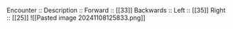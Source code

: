 Encounter :: 
Description :: 
Forward :: [[33]]
Backwards ::
Left :: [[35]]
Right :: [[25]]
![[Pasted image 20241108125833.png]]